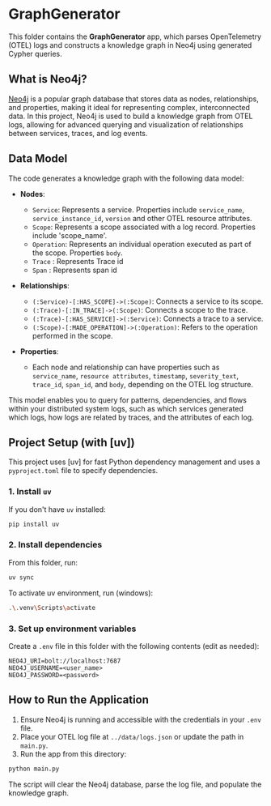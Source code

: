 # GraphGenerator

This folder contains the **GraphGenerator** app, which parses OpenTelemetry (OTEL) logs and constructs a knowledge graph in Neo4j using generated Cypher queries.

## What is Neo4j?

[Neo4j](https://neo4j.com/) is a popular graph database that stores data as nodes, relationships, and properties, making it ideal for representing complex, interconnected data. In this project, Neo4j is used to build a knowledge graph from OTEL logs, allowing for advanced querying and visualization of relationships between services, traces, and log events.

## Data Model

The code generates a knowledge graph with the following data model:

- **Nodes**:
  - `Service`: Represents a service. Properties include `service_name`, `service_instance_id`, `version` and other OTEL resource attributes.
  - `Scope`: Represents a scope associated with a log record. Properties include 'scope_name'.
  - `Operation`: Represents an individual operation executed as part of the scope. Properties `body`.
  - `Trace` : Represents Trace id
  - `Span` : Represents span id 

- **Relationships**:
  - `(:Service)-[:HAS_SCOPE]->(:Scope)`: Connects a service to its scope.
  - `(:Trace)-[:IN_TRACE]->(:Scope)`: Connects a scope to the trace.
  - `(:Trace)-[:HAS_SERVICE]->(:Service)`: Connects a trace to a service.
  - `(:Scope)-[:MADE_OPERATION]->(:Operation)`: Refers to the operation performed in the scope.

- **Properties**:
  - Each node and relationship can have properties such as `service_name`, `resource attributes`, `timestamp`, `severity_text`, `trace_id`, `span_id`, and `body`, depending on the OTEL log structure.

This model enables you to query for patterns, dependencies, and flows within your distributed system logs, such as which services generated which logs, how logs are related by traces, and the attributes of each log.

## Project Setup (with [uv])

This project uses [uv] for fast Python dependency management and uses a `pyproject.toml` file to specify dependencies.

### 1. Install `uv`

If you don't have `uv` installed:
```sh
pip install uv
```

### 2. Install dependencies

From this folder, run:
```sh
uv sync
```
To activate uv environment, run (windows):
```sh
.\.venv\Scripts\activate
```
### 3. Set up environment variables

Create a `.env` file in this folder with the following contents (edit as needed):
```
NEO4J_URI=bolt://localhost:7687
NEO4J_USERNAME=<user_name>
NEO4J_PASSWORD=<password>
```

## How to Run the Application

1. Ensure Neo4j is running and accessible with the credentials in your `.env` file.
2. Place your OTEL log file at `../data/logs.json` or update the path in `main.py`.
3. Run the app from this directory:
```sh
python main.py
```

The script will clear the Neo4j database, parse the log file, and populate the knowledge graph.
